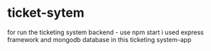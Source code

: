 # ticket-sytem
for run the ticketing system backend - use npm start
i used express framework and mongodb database in this ticketing system-app
